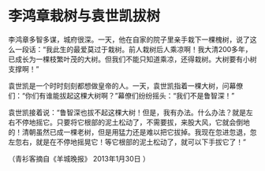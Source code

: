 # 李鸿章栽树与袁世凯拔树

李鸿章多智多谋，城府很深。一天，他在自家的院子里亲手栽下一棵槐树，说了这么一段话：“我此生的最爱莫过于栽树。前人栽树后人乘凉啊！我大清200多年，已成长为一棵枝繁叶茂的大树。但我们不能只知道乘凉，还得栽树。大树要有小树支撑啊！” 

袁世凯是一个时时刻刻都想做皇帝的人。一天，袁世凯指着一棵大树，问幕僚们：“你们有谁能拔起这棵大树啊？”幕僚们纷纷摇头：“我们不是鲁智深！” 

袁世凯接着说：“鲁智深也拔不起这棵大树！但是，我有办法。什么办法？就是左右不停地摇它。只要将它根部的泥土松动了，不需要拔，来股大风，它就会倒地的！清朝虽然已成一棵老树，但是用猛力还是难以把它拔掉。我现在忽进忽退，忽左忽右，就是在不停地摇晃它！等它根部的泥土松动了，就可以下手拔它了！” 

（青衫客摘自《羊城晚报》 2013年1月30日 ）